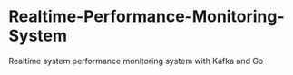 # Realtime-Performance-Monitoring-System

Realtime system performance monitoring system with Kafka and Go

